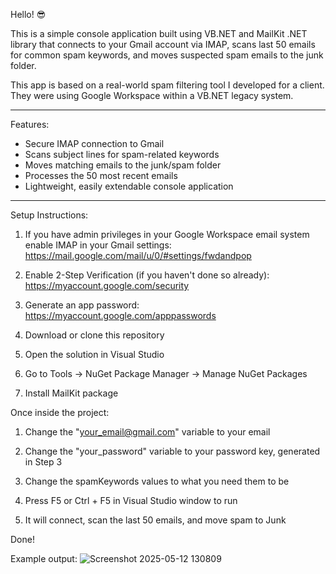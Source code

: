 Hello! 😎

This is a simple console application built using VB.NET and MailKit .NET library that connects to your Gmail account via IMAP, scans last 50 emails for common spam keywords, and moves suspected spam emails to the junk folder. 

This app is based on a real-world spam filtering tool I developed for a client. They were using Google Workspace within a VB.NET legacy system.

---

Features:

- Secure IMAP connection to Gmail
- Scans subject lines for spam-related keywords
- Moves matching emails to the junk/spam folder
- Processes the 50 most recent emails
- Lightweight, easily extendable console application

---

Setup Instructions:

1. If you have admin privileges in your Google Workspace email system enable IMAP in your Gmail settings: https://mail.google.com/mail/u/0/#settings/fwdandpop 

2. Enable 2-Step Verification (if you haven't done so already): https://myaccount.google.com/security

3. Generate an app password: https://myaccount.google.com/apppasswords

4. Download or clone this repository

5. Open the solution in Visual Studio

6. Go to Tools -> NuGet Package Manager -> Manage NuGet Packages

7. Install MailKit package

Once inside the project:

1. Change the "your_email@gmail.com" variable to your email

2. Change the "your_password" variable to your password key, generated in Step 3

3. Change the spamKeywords values to what you need them to be

4. Press F5 or Ctrl + F5 in Visual Studio window to run

5. It will connect, scan the last 50 emails, and move spam to Junk 

Done!

Example output:
![Screenshot 2025-05-12 130809](https://github.com/user-attachments/assets/333ea830-6dbc-48fa-8068-25222547d344)
